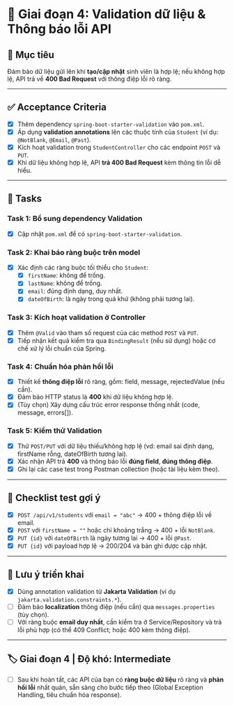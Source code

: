 # 📌 Giai đoạn 4: Validation dữ liệu & Thông báo lỗi API

## 🎯 Mục tiêu
Đảm bảo dữ liệu gửi lên khi **tạo/cập nhật** sinh viên là hợp lệ; nếu không hợp lệ, API trả về **400 Bad Request** với thông điệp lỗi rõ ràng.

---

## ✅ Acceptance Criteria
- [x] Thêm dependency `spring-boot-starter-validation` vào `pom.xml`.  
- [x] Áp dụng **validation annotations** lên các thuộc tính của `Student` (ví dụ: `@NotBlank`, `@Email`, `@Past`).  
- [x] Kích hoạt validation trong `StudentController` cho các endpoint `POST` và `PUT`.  
- [x] Khi dữ liệu không hợp lệ, API **trả 400 Bad Request** kèm thông tin lỗi dễ hiểu.  

---

## 📂 Tasks

### Task 1: Bổ sung dependency Validation
- [x] Cập nhật `pom.xml` để có `spring-boot-starter-validation`.

### Task 2: Khai báo ràng buộc trên model
- [x] Xác định các ràng buộc tối thiểu cho `Student`:  
  - [x] `firstName`: không để trống.  
  - [x] `lastName`: không để trống.  
  - [x] `email`: đúng định dạng, duy nhất.  
  - [x] `dateOfBirth`: là ngày trong quá khứ (không phải tương lai).  

### Task 3: Kích hoạt validation ở Controller
- [x] Thêm `@Valid` vào tham số request của các method `POST` và `PUT`.  
- [x] Tiếp nhận kết quả kiểm tra qua `BindingResult` (nếu sử dụng) hoặc cơ chế xử lý lỗi chuẩn của Spring.  

### Task 4: Chuẩn hóa phản hồi lỗi
- [x] Thiết kế **thông điệp lỗi** rõ ràng, gồm: field, message, rejectedValue (nếu cần).  
- [x] Đảm bảo HTTP status là **400** khi dữ liệu không hợp lệ.  
- [x] (Tùy chọn) Xây dựng cấu trúc error response thống nhất (code, message, errors[]).  

### Task 5: Kiểm thử Validation
- [x] Thử `POST/PUT` với dữ liệu thiếu/không hợp lệ (vd: email sai định dạng, firstName rỗng, dateOfBirth tương lai).  
- [x] Xác nhận API trả **400** và thông báo lỗi **đúng field**, **đúng thông điệp**.  
- [x] Ghi lại các case test trong Postman collection (hoặc tài liệu kèm theo).

---

## 🧪 Checklist test gợi ý
- [x] `POST /api/v1/students` với `email = "abc"` → 400 + thông điệp lỗi về email.  
- [x] `POST` với `firstName = ""` hoặc chỉ khoảng trắng → 400 + lỗi `NotBlank`.  
- [x] `PUT {id}` với `dateOfBirth` là ngày tương lai → 400 + lỗi `@Past`.  
- [x] `PUT {id}` với payload hợp lệ → 200/204 và bản ghi được cập nhật.  

---

## 📝 Lưu ý triển khai
- [x] Dùng annotation validation từ **Jakarta Validation** (ví dụ `jakarta.validation.constraints.*`).  
- [ ] Đảm bảo **localization** thông điệp (nếu cần) qua `messages.properties` (tùy chọn).  
- [ ] Với ràng buộc **email duy nhất**, cần kiểm tra ở Service/Repository và trả lỗi phù hợp (có thể 409 Conflict; hoặc 400 kèm thông điệp).  

---

## 🏷️ Giai đoạn 4 | Độ khó: Intermediate
- [ ] Sau khi hoàn tất, các API của bạn có **ràng buộc dữ liệu** rõ ràng và **phản hồi lỗi** nhất quán, sẵn sàng cho bước tiếp theo (Global Exception Handling, tiêu chuẩn hóa response).
